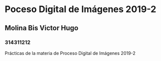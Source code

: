 # Poceso Digital de Imágenes 2019-2
## Molina Bis Victor Hugo
### 314311212

Prácticas de la materia de Proceso Digital de Imágenes 2019-2
